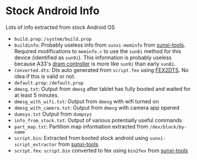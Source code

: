 # Stock Android Info

Lots of info extracted from stock Android OS

- `build.prop`: `/system/build.prop`
- `buildinfo`: Probably useless info from `sunxi-meminfo` from [sunxi-tools](https://github.com/linux-sunxi/sunxi-tools). Required modifications to `meminfo.c` to use the `sun8i` method for this device (identified as `sun9i`). This information is probably useless because A33's [dram controller](https://linux-sunxi.org/DRAM_Controller) is more like `sun9i` than early `sun8i`.
- `converted.dts`: Dts auto generated from `script.fex` using [FEX2DTS](https://github.com/SdtElectronics/FEX2DTS). No idea if this is valid or not.
- `default.prop`: `/default.prop`
- `dmesg.txt`: Output from `dmesg` after tablet has fully booted and waited for at least 5 minutes.
- `dmesg_with_wifi.txt`: Output from `dmesg` with wifi turned on
- `dmesg_with_camera.txt`: Output from `dmesg` with camera app opened
- `dumsys.txt` Output from `dumpsys`
- `info_from_stock.txt`: Output of various potentially useful commands
- `part_map.txt`: Partition map information extracted from `/dev/block/by-name`
- `script.bin`: Extracted from booted stock android using `sunxi-script_extractor` from [sunxi-tools](https://github.com/linux-sunxi/sunxi-tools)
- `script.fex`: `script.bin` converted to fex using `bin2fex` from [sunxi-tools](https://github.com/linux-sunxi/sunxi-tools)
